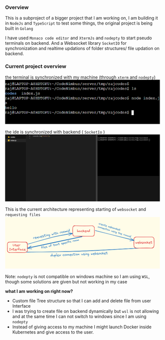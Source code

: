 ### Overview

This is a subproject of a bigger project that I am working on, I am building it in `NodeJs` and `TypeScript` to test some things, the original project is being built in `Golang`

I have used `Monaco code editor` and `XtermJs` and `nodepty` to start pseudo terminals on backend. And a Websocket library `SocketIO` for synchronization and realtime updations of folder structures/ file updation on backend.

### Current project overview

the terminal is synchronized with my machine (through `xterm` and `nodepty`)
<img src="/docs/terminal.png" alt="terminal"/>

the ide is synchronized with backend ( `SocketIo` )
<img src="/docs/ide.png" alt="ide"/>

This is the current architecture representing starting of `websocket` and `requesting files`
<img src="/docs/design.png" alt=design>

Note: `nodepty` is not compatible on windows machine so I am using `WSL`, though some solutions are given 
     but not working in my case

<b>what I am working on right now? </b>

 - Custom file Tree structure so that I can add and delete file from user Interface
 - I was trying to create file on backend dynamically but `wsl` is not 
   allowing and at the same time I can not switch to windows since I am using `nodepty`
 - Instead of giving access to my machine I might launch Docker inside Kubernetes and 
   give access to the user.


